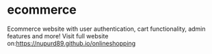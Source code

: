 # ecommerce
Ecommerce website with user authentication, cart functionality, admin features and more!
Visit full website on:https://nupurd89.github.io/onlineshopping
